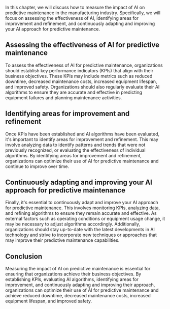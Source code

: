 
In this chapter, we will discuss how to measure the impact of AI on predictive maintenance in the manufacturing industry. Specifically, we will focus on assessing the effectiveness of AI, identifying areas for improvement and refinement, and continuously adapting and improving your AI approach for predictive maintenance.

Assessing the effectiveness of AI for predictive maintenance
------------------------------------------------------------

To assess the effectiveness of AI for predictive maintenance, organizations should establish key performance indicators (KPIs) that align with their business objectives. These KPIs may include metrics such as reduced downtime, decreased maintenance costs, increased equipment lifespan, and improved safety. Organizations should also regularly evaluate their AI algorithms to ensure they are accurate and effective in predicting equipment failures and planning maintenance activities.

Identifying areas for improvement and refinement
------------------------------------------------

Once KPIs have been established and AI algorithms have been evaluated, it's important to identify areas for improvement and refinement. This may involve analyzing data to identify patterns and trends that were not previously recognized, or evaluating the effectiveness of individual algorithms. By identifying areas for improvement and refinement, organizations can optimize their use of AI for predictive maintenance and continue to improve over time.

Continuously adapting and improving your AI approach for predictive maintenance
-------------------------------------------------------------------------------

Finally, it's essential to continuously adapt and improve your AI approach for predictive maintenance. This involves monitoring KPIs, analyzing data, and refining algorithms to ensure they remain accurate and effective. As external factors such as operating conditions or equipment usage change, it may be necessary to adjust algorithms accordingly. Additionally, organizations should stay up-to-date with the latest developments in AI technology and strive to incorporate new techniques or approaches that may improve their predictive maintenance capabilities.

Conclusion
----------

Measuring the impact of AI on predictive maintenance is essential for ensuring that organizations achieve their business objectives. By establishing KPIs, evaluating AI algorithms, identifying areas for improvement, and continuously adapting and improving their approach, organizations can optimize their use of AI for predictive maintenance and achieve reduced downtime, decreased maintenance costs, increased equipment lifespan, and improved safety.
